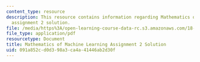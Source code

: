 ```yaml
---
content_type: resource
description: This resource contains information regarding Mathematics of machine learning
  assignment 2 solution.
file: /media/https%3A/open-learning-course-data-rc.s3.amazonaws.com/18-657-mathematics-of-machine-learning-fall-2015/091a852cd0d398a3ca4a41446ab2d30f_MIT18_657F15_PS2_Sol.pdf
file_type: application/pdf
resourcetype: Document
title: Mathematics of Machine Learning Assignment 2 Solution
uid: 091a852c-d0d3-98a3-ca4a-41446ab2d30f
---
```

